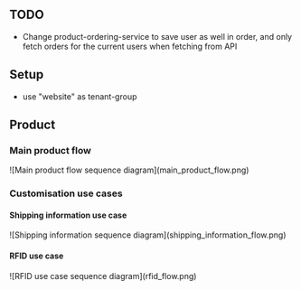 <h2>TODO</h2>

<ul>
    <li>Change product-ordering-service to save user as well in order, and only fetch orders for the current users when fetching from API</li>
</ul>

<h2>Setup</h2>
<ul>
  <li>use "website" as tenant-group</li>
</ul>


<h2>Product</h2>
<h3>Main product flow</h3>
![Main product flow sequence diagram](main_product_flow.png)
<h3>Customisation use cases</h3>
<h4>Shipping information use case</h4>
![Shipping information sequence diagram](shipping_information_flow.png)
<h4>RFID use case</h4>
![RFID use case sequence diagram](rfid_flow.png)
